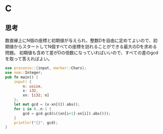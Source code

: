 # C
## 思考
数直線上にN個の座標と初期値が与えられ、整数Dを自由に定めてよいので、初期値からスタートしてN個すべての座標を訪れることができる最大のDを求める問題。
初期値も含めて差がDの倍数になっていればいいので、すべての差のgcdを取って答えればよい。
```rust
use proconio::{input, marker::Chars};
use num::Integer;
pub fn main() {
    input! {
        n: usize,
        x: i32,
        xn: [i32; n]
    };
    let mut gcd = (x-xn[0]).abs();
    for i in 0..n-1 {
        gcd = gcd.gcd(&((xn[i+1]-xn[i]).abs()));
    }
    println!("{}", gcd);
}
```